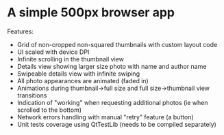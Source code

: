 A simple 500px browser app
==========================

Features:

* Grid of non-cropped non-squared thumbnails with custom layout code
* UI scaled with device DPI
* Infinite scrolling in the thumbnail view
* Details view showing larger size photo with name and author name
* Swipeable details view with infinite swiping
* All photo appearances are animated (faded in)
* Animations during thumbnail->full size and full size->thumbnail view transitions
* Indication of "working" when requesting additional photos (ie when scrolled to the bottom)
* Network errors handling with manual "retry" feature (a button)
* Unit tests coverage using QtTestLib (needs to be compiled separately)
